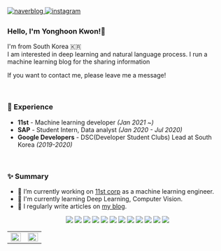 

<a href="https://blog.naver.com/1012rnjsdydgns" target="_blank">
<img src="https://img.shields.io/badge/Naver Blog-03C75A?style=for-the-badge&logo=Naver&logoColor=white" alt=naverblog style="margin-bottom: 5px;" />
</a>
<a href="https://www.instagram.com/k_yhoon130/?hl=ko" target="_blank">
<img src="https://img.shields.io/badge/Instagram-E4405F?style=for-the-badge&logo=Instagram&logoColor=white" alt=instagram style="margin-bottom: 5px;" />
</a>

### Hello, I'm Yonghoon Kwon!👋
 

I'm from South Korea 🇰🇷  
I am interested in deep learning and natural language process. I run a machine learning blog for the sharing information

If you want to contact me, please leave me a message!
 
<br/>

### 💫 Experience
- **11st** - Machine learning developer *(Jan 2021 ~)*
- **SAP** - Student Intern, Data analyst *(Jan 2020 - Jul 2020)*
- **Google Developers** - DSC(Developer Student Clubs) Lead at South Korea *(2019-2020)*  
  

<br/>  


### ✨ Summary

- 🔭 I’m currently working on [11st corp](https://www.11st.co.kr/) as a machine learning engineer.
- 🌱 I'm currently learning Deep Learning, Computer Vision.
- 📝 I regularly write articles on [my blog](https://butter-shower.tistory.com).  
  

<div align=center>
<img src="https://img.shields.io/badge/Python-3766AB?style=flat-square&logo=Python&logoColor=white"/></a>
<img src="https://img.shields.io/badge/pandas-150458?style=flat-square&logo=pandas&logoColor=white"/></a>
<img src="https://img.shields.io/badge/TensorFlow-FF6F00?style=flat-square&logo=TensorFlow&logoColor=white"/></a>
<img src="https://img.shields.io/badge/PyTorch-EE4C2C?style=flat-square&logo=PyTorch&logoColor=white"/></a>
<img src="https://img.shields.io/badge/MariaDB-003545?style=flat-square&logo=MariaDB&logoColor=white"/></a>
<img src="https://img.shields.io/badge/MySQL-4479A1?style=flat-square&logo=MySQL&logoColor=white"/></a>
<img src="https://img.shields.io/badge/Linux-FCC624?style=flat-square&logo=Linux&logoColor=white"/></a>
<img src="https://img.shields.io/badge/Amazon AWS-232F3E?style=flat-square&logo=Amazon AWS&logoColor=white"/></a>
<img src="https://img.shields.io/badge/Flask-000000?style=flat-square&logo=Flask&logoColor=white"/></a>
<img src="https://img.shields.io/badge/Django-092E20?style=flat-square&logo=Django&logoColor=white"/></a>
<img src="https://img.shields.io/badge/JavaScript-F7DF1E?style=flat-square&logo=JavaScript&logoColor=white"/></a>
<img src="https://img.shields.io/badge/CSS3-1572B6?style=flat-square&logo=CSS3&logoColor=white"/></a>
</div>





<table><tr><td valign="top" width="50%">

<img src="https://github-readme-stats.vercel.app/api?username=kwon13&show_icons=true&count_private=true&hide_border=true" align="left" style="width: 100%" />

</td><td valign="top" width="50%">

<img src="https://github-readme-stats.vercel.app/api/top-langs/?username=kwon13&hide_border=true&layout=compact" align="left" style="width: 100%" />

</td></tr></table>  

<br/>

